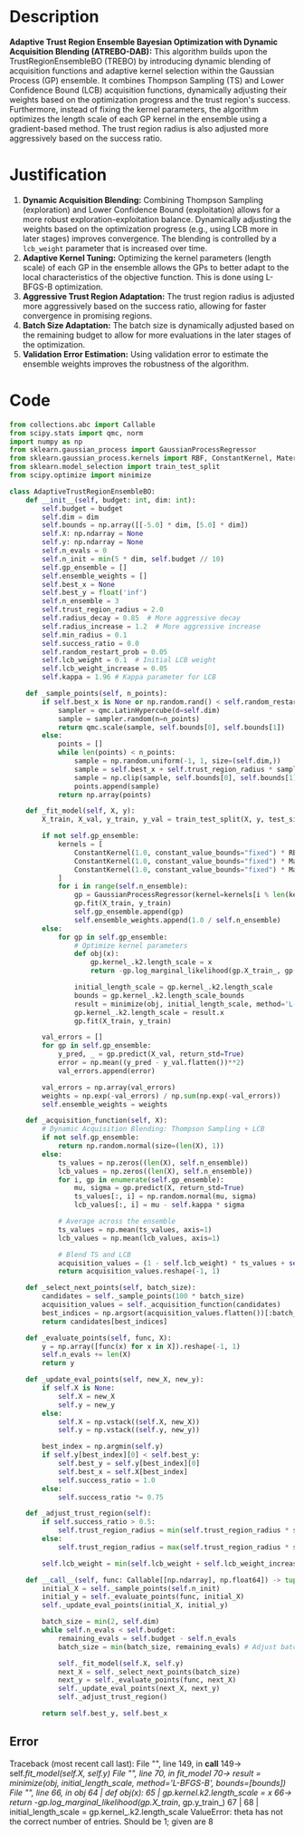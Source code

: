 # Description
**Adaptive Trust Region Ensemble Bayesian Optimization with Dynamic Acquisition Blending (ATREBO-DAB):** This algorithm builds upon the TrustRegionEnsembleBO (TREBO) by introducing dynamic blending of acquisition functions and adaptive kernel selection within the Gaussian Process (GP) ensemble. It combines Thompson Sampling (TS) and Lower Confidence Bound (LCB) acquisition functions, dynamically adjusting their weights based on the optimization progress and the trust region's success. Furthermore, instead of fixing the kernel parameters, the algorithm optimizes the length scale of each GP kernel in the ensemble using a gradient-based method. The trust region radius is also adjusted more aggressively based on the success ratio.

# Justification
1.  **Dynamic Acquisition Blending:** Combining Thompson Sampling (exploration) and Lower Confidence Bound (exploitation) allows for a more robust exploration-exploitation balance. Dynamically adjusting the weights based on the optimization progress (e.g., using LCB more in later stages) improves convergence. The blending is controlled by a `lcb_weight` parameter that is increased over time.
2.  **Adaptive Kernel Tuning:** Optimizing the kernel parameters (length scale) of each GP in the ensemble allows the GPs to better adapt to the local characteristics of the objective function. This is done using L-BFGS-B optimization.
3.  **Aggressive Trust Region Adaptation:** The trust region radius is adjusted more aggressively based on the success ratio, allowing for faster convergence in promising regions.
4.  **Batch Size Adaptation:** The batch size is dynamically adjusted based on the remaining budget to allow for more evaluations in the later stages of the optimization.
5.  **Validation Error Estimation:** Using validation error to estimate the ensemble weights improves the robustness of the algorithm.

# Code
```python
from collections.abc import Callable
from scipy.stats import qmc, norm
import numpy as np
from sklearn.gaussian_process import GaussianProcessRegressor
from sklearn.gaussian_process.kernels import RBF, ConstantKernel, Matern
from sklearn.model_selection import train_test_split
from scipy.optimize import minimize

class AdaptiveTrustRegionEnsembleBO:
    def __init__(self, budget: int, dim: int):
        self.budget = budget
        self.dim = dim
        self.bounds = np.array([[-5.0] * dim, [5.0] * dim])
        self.X: np.ndarray = None
        self.y: np.ndarray = None
        self.n_evals = 0
        self.n_init = min(5 * dim, self.budget // 10)
        self.gp_ensemble = []
        self.ensemble_weights = []
        self.best_x = None
        self.best_y = float('inf')
        self.n_ensemble = 3
        self.trust_region_radius = 2.0
        self.radius_decay = 0.85  # More aggressive decay
        self.radius_increase = 1.2  # More aggressive increase
        self.min_radius = 0.1
        self.success_ratio = 0.0
        self.random_restart_prob = 0.05
        self.lcb_weight = 0.1  # Initial LCB weight
        self.lcb_weight_increase = 0.05
        self.kappa = 1.96 # Kappa parameter for LCB

    def _sample_points(self, n_points):
        if self.best_x is None or np.random.rand() < self.random_restart_prob:
            sampler = qmc.LatinHypercube(d=self.dim)
            sample = sampler.random(n=n_points)
            return qmc.scale(sample, self.bounds[0], self.bounds[1])
        else:
            points = []
            while len(points) < n_points:
                sample = np.random.uniform(-1, 1, size=(self.dim,))
                sample = self.best_x + self.trust_region_radius * sample
                sample = np.clip(sample, self.bounds[0], self.bounds[1])
                points.append(sample)
            return np.array(points)

    def _fit_model(self, X, y):
        X_train, X_val, y_train, y_val = train_test_split(X, y, test_size=0.2, random_state=42)

        if not self.gp_ensemble:
            kernels = [
                ConstantKernel(1.0, constant_value_bounds="fixed") * RBF(length_scale=1.0, length_scale_bounds=(1e-2, 1e2)),
                ConstantKernel(1.0, constant_value_bounds="fixed") * Matern(length_scale=1.0, length_scale_bounds=(1e-2, 1e2), nu=0.5),
                ConstantKernel(1.0, constant_value_bounds="fixed") * Matern(length_scale=1.0, length_scale_bounds=(1e-2, 1e2), nu=1.5)
            ]
            for i in range(self.n_ensemble):
                gp = GaussianProcessRegressor(kernel=kernels[i % len(kernels)], n_restarts_optimizer=3, alpha=1e-6)
                gp.fit(X_train, y_train)
                self.gp_ensemble.append(gp)
                self.ensemble_weights.append(1.0 / self.n_ensemble)
        else:
            for gp in self.gp_ensemble:
                # Optimize kernel parameters
                def obj(x):
                    gp.kernel_.k2.length_scale = x
                    return -gp.log_marginal_likelihood(gp.X_train_, gp.y_train_)

                initial_length_scale = gp.kernel_.k2.length_scale
                bounds = gp.kernel_.k2.length_scale_bounds
                result = minimize(obj, initial_length_scale, method='L-BFGS-B', bounds=[bounds])
                gp.kernel_.k2.length_scale = result.x
                gp.fit(X_train, y_train)

        val_errors = []
        for gp in self.gp_ensemble:
            y_pred, _ = gp.predict(X_val, return_std=True)
            error = np.mean((y_pred - y_val.flatten())**2)
            val_errors.append(error)

        val_errors = np.array(val_errors)
        weights = np.exp(-val_errors) / np.sum(np.exp(-val_errors))
        self.ensemble_weights = weights

    def _acquisition_function(self, X):
        # Dynamic Acquisition Blending: Thompson Sampling + LCB
        if not self.gp_ensemble:
            return np.random.normal(size=(len(X), 1))
        else:
            ts_values = np.zeros((len(X), self.n_ensemble))
            lcb_values = np.zeros((len(X), self.n_ensemble))
            for i, gp in enumerate(self.gp_ensemble):
                mu, sigma = gp.predict(X, return_std=True)
                ts_values[:, i] = np.random.normal(mu, sigma)
                lcb_values[:, i] = mu - self.kappa * sigma

            # Average across the ensemble
            ts_values = np.mean(ts_values, axis=1)
            lcb_values = np.mean(lcb_values, axis=1)

            # Blend TS and LCB
            acquisition_values = (1 - self.lcb_weight) * ts_values + self.lcb_weight * lcb_values
            return acquisition_values.reshape(-1, 1)

    def _select_next_points(self, batch_size):
        candidates = self._sample_points(100 * batch_size)
        acquisition_values = self._acquisition_function(candidates)
        best_indices = np.argsort(acquisition_values.flatten())[:batch_size]
        return candidates[best_indices]

    def _evaluate_points(self, func, X):
        y = np.array([func(x) for x in X]).reshape(-1, 1)
        self.n_evals += len(X)
        return y

    def _update_eval_points(self, new_X, new_y):
        if self.X is None:
            self.X = new_X
            self.y = new_y
        else:
            self.X = np.vstack((self.X, new_X))
            self.y = np.vstack((self.y, new_y))

        best_index = np.argmin(self.y)
        if self.y[best_index][0] < self.best_y:
            self.best_y = self.y[best_index][0]
            self.best_x = self.X[best_index]
            self.success_ratio = 1.0
        else:
            self.success_ratio *= 0.75

    def _adjust_trust_region(self):
        if self.success_ratio > 0.5:
            self.trust_region_radius = min(self.trust_region_radius * self.radius_increase, 5.0)
        else:
            self.trust_region_radius = max(self.trust_region_radius * self.radius_decay, self.min_radius)

        self.lcb_weight = min(self.lcb_weight + self.lcb_weight_increase, 1.0)

    def __call__(self, func: Callable[[np.ndarray], np.float64]) -> tuple[np.float64, np.array]:
        initial_X = self._sample_points(self.n_init)
        initial_y = self._evaluate_points(func, initial_X)
        self._update_eval_points(initial_X, initial_y)

        batch_size = min(2, self.dim)
        while self.n_evals < self.budget:
            remaining_evals = self.budget - self.n_evals
            batch_size = min(batch_size, remaining_evals) # Adjust batch size

            self._fit_model(self.X, self.y)
            next_X = self._select_next_points(batch_size)
            next_y = self._evaluate_points(func, next_X)
            self._update_eval_points(next_X, next_y)
            self._adjust_trust_region()

        return self.best_y, self.best_x
```
## Error
 Traceback (most recent call last):
  File "<AdaptiveTrustRegionEnsembleBO>", line 149, in __call__
 149->             self._fit_model(self.X, self.y)
  File "<AdaptiveTrustRegionEnsembleBO>", line 70, in _fit_model
  70->                 result = minimize(obj, initial_length_scale, method='L-BFGS-B', bounds=[bounds])
  File "<AdaptiveTrustRegionEnsembleBO>", line 66, in obj
  64 |                 def obj(x):
  65 |                     gp.kernel_.k2.length_scale = x
  66->                     return -gp.log_marginal_likelihood(gp.X_train_, gp.y_train_)
  67 | 
  68 |                 initial_length_scale = gp.kernel_.k2.length_scale
ValueError: theta has not the correct number of entries. Should be 1; given are 8
